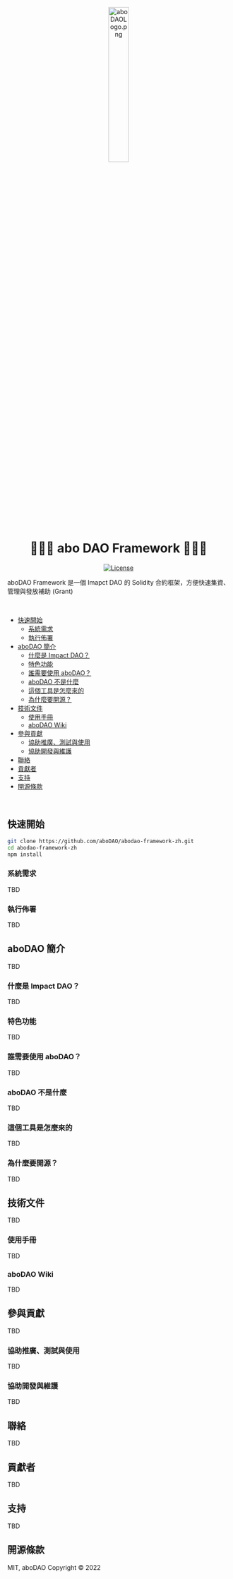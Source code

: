 <p align="center">
<img src="/logo.png" alt="aboDAOLogo.png" style="width: 30%;">
<p>

<h1 align="center">🔵🔵🔵 abo DAO Framework 🔵🔵🔵</h1>
<div align="center">

[![License](https://img.shields.io/github/license/fatfingererr/abodao-framework-zh)](https://github.com/fatfingererr/abodao-framework-zh/blob/master/LICENSE.md)

</div>
<p>aboDAO Framework 是一個 Imapct DAO 的 Solidity 合約框架，方便快速集資、管理與發放補助 (Grant)</p>
<br/>

- [快速開始](#快速開始)
  - [系統需求](#系統需求)
  - [執行佈署](#執行佈署)
- [aboDAO 簡介](#aboDAO-簡介)
  - [什麼是 Impact DAO？](#什麼是-Impact-DAO)
  - [特色功能](#特色功能)
  - [誰需要使用 aboDAO？](#誰需要使用-aboDAO)
  - [aboDAO 不是什麼](#aboDAO-不是什麼)
  - [這個工具是怎麼來的](#這個工具是怎麼來的)
  - [為什麼要開源？](#為什麼要開源)  
- [技術文件](#技術文件)
  - [使用手冊](#使用手冊)  
  - [aboDAO Wiki](#aboDAO-Wiki)
- [參與貢獻](#參與貢獻)
  - [協助推廣、測試與使用](#協助推廣測試與使用)
  - [協助開發與維護](#協助開發與維護)
- [聯絡](#聯絡)
- [貢獻者](#貢獻者)
- [支持](#支持)
- [開源條款](#開源條款)

<br/>

## 快速開始

```sh
git clone https://github.com/aboDAO/abodao-framework-zh.git
cd abodao-framework-zh
npm install
```

### 系統需求

TBD

### 執行佈署

TBD

## aboDAO 簡介

TBD

### 什麼是 Impact DAO？

TBD

### 特色功能

TBD

### 誰需要使用 aboDAO？

TBD

### aboDAO 不是什麼

TBD

### 這個工具是怎麼來的

TBD

### 為什麼要開源？

TBD

## 技術文件

TBD

### 使用手冊

TBD

### aboDAO Wiki

TBD

## 參與貢獻

TBD

### 協助推廣、測試與使用

TBD

### 協助開發與維護

TBD

## 聯絡

TBD

## 貢獻者

TBD


## 支持

TBD

## 開源條款

MIT, aboDAO Copyright © 2022